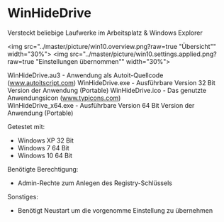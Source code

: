 ﻿# WinHideDrive
Versteckt beliebige Laufwerke im Arbeitsplatz &amp; Windows Explorer

<img src="../master/picture/win10.overview.png?raw=true "Übersicht"" width="30%"></img> <img src="../master/picture/win10.settings.applied.png?raw=true "Einstellungen übernommen"" width="30%"></img> 

WinHideDrive.au3 - Anwendung als Autoit-Quellcode (www.autoitscript.com)
WinHideDrive.exe - Ausführbare Version 32 Bit Version der Anwendung (Portable)
WinHideDrive.ico - Das genutzte Anwendungsicon (www.typicons.com)	
WinHideDrive_x64.exe - Ausführbare Version 64 Bit Version der Anwendung (Portable)

Getestet mit:
- Windows XP 32 Bit
- Windows 7 64 Bit 
- Windows 10 64 Bit


Benötigte Berechtigung:
- Admin-Rechte zum Anlegen des Registry-Schlüssels

Sonstiges:
- Benötigt Neustart um die vorgenomme Einstellung zu übernehmen
